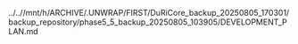 ../..//mnt/h/ARCHIVE/.UNWRAP/FIRST/DuRiCore_backup_20250805_170301/backup_repository/phase5_5_backup_20250805_103905/DEVELOPMENT_PLAN.md